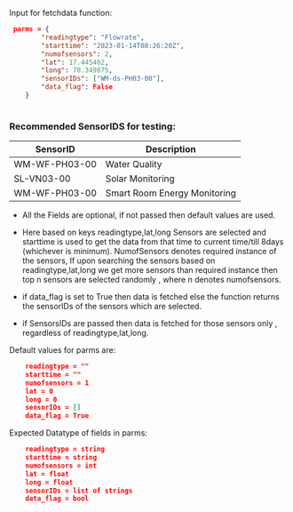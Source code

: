 
Input for fetchdata function: 
```json
 parms = {
        "readingtype": "Flowrate",
        "starttime": "2023-01-14T08:26:20Z",
        "numofsensors": 2,
        "lat": 17.445402,
        "long": 78.349875,
        "sensorIDs": ["WM-ds-PH03-00"],
        "data_flag": False
    }
    
```
### Recommended SensorIDS for testing:
| SensorID  | Description |
| ---  | --- |
| WM-WF-PH03-00  | Water Quality |
| SL-VN03-00  | Solar Monitoring |
| WM-WF-PH03-00  | Smart Room Energy Monitoring |




* All the Fields are optional, if not passed then default values are used.

* Here based on keys readingtype,lat,long Sensors are selected and starttime is used to get the data from that time to current time/till 8days (whichever is minimum). NumofSensors denotes required instance of the sensors, If upon searching the sensors based on readingtype,lat,long we get more sensors than required instance then top n sensors are selected randomly , where n denotes numofsensors.

* if data_flag is set to True then data is fetched else the function returns the sensorIDs of the sensors which are selected.

* if SensorsIDs are passed then data is fetched for those sensors only , regardless of readingtype,lat,long.

Default values for parms are:
```json
    readingtype = ""
    starttime = ""
    numofsensors = 1
    lat = 0
    long = 0
    sensorIDs = []
    data_flag = True

```

Expected Datatype of fields in parms:
```json
    readingtype = string
    starttime = string
    numofsensors = int
    lat = float
    long = float
    sensorIDs = list of strings
    data_flag = bool

```



